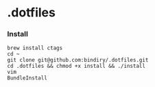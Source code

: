 # .dotfiles

### Install

```
brew install ctags
cd ~
git clone git@github.com:bindiry/.dotfiles.git
cd .dotfiles && chmod +x install && ./install
vim
BundleInstall
```
